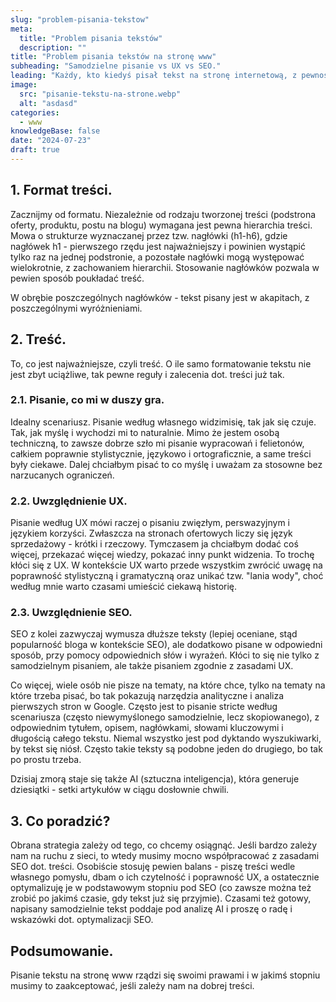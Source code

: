 ```yaml
---
slug: "problem-pisania-tekstow"
meta:
  title: "Problem pisania tekstów"
  description: ""
title: "Problem pisania tekstów na stronę www"
subheading: "Samodzielne pisanie vs UX vs SEO."
leading: "Każdy, kto kiedyś pisał tekst na stronę internetową, z pewnością spotkał się z tym problemem, a jeśli nie to warto o nim wiedzieć. Mowa o konieczności dopasowania się do pewnych standardów i wytycznych, które wpływają na formatowanie, ale także rodzaj treści."
image:
  src: "pisanie-tekstu-na-strone.webp"
  alt: "asdasd"
categories:
  - www
knowledgeBase: false
date: "2024-07-23"
draft: true
---
```


## 1. Format treści.

Zacznijmy od formatu. Niezależnie od rodzaju tworzonej treści (podstrona oferty, produktu, postu na blogu) wymagana jest pewna hierarchia treści. Mowa o strukturze wyznaczanej przez tzw. nagłówki (h1-h6), gdzie nagłówek h1 - pierwszego rzędu jest najważniejszy i powinien wystąpić tylko raz na jednej podstronie, a pozostałe nagłówki mogą występować wielokrotnie, z zachowaniem hierarchii. Stosowanie nagłówków pozwala w pewien sposób poukładać treść.

W obrębie poszczególnych nagłówków - tekst pisany jest w akapitach, z poszczególnymi wyróżnieniami.

## 2. Treść.

To, co jest najważniejsze, czyli treść. O ile samo formatowanie tekstu nie jest zbyt uciążliwe, tak pewne reguły i zalecenia dot. treści już tak.

### 2.1. Pisanie, co mi w duszy gra.

Idealny scenariusz. Pisanie według własnego widzimisię, tak jak się czuje. Tak, jak myślę i wychodzi mi to naturalnie. Mimo że jestem osobą techniczną, to zawsze dobrze szło mi pisanie wypracowań i felietonów, całkiem poprawnie stylistycznie, językowo i ortograficznie, a same treści były ciekawe. Dalej chciałbym pisać to co myślę i uważam za stosowne bez narzucanych ograniczeń.

### 2.2. Uwzględnienie UX.

Pisanie według UX mówi raczej o pisaniu zwięzłym, perswazyjnym i językiem korzyści. Zwłaszcza na stronach ofertowych liczy się język sprzedażowy - krótki i rzeczowy. Tymczasem ja chciałbym dodać coś więcej, przekazać więcej wiedzy, pokazać inny punkt widzenia. To trochę kłóci się z UX. W kontekście UX warto przede wszystkim zwrócić uwagę na poprawność stylistyczną i gramatyczną oraz unikać tzw. "lania wody", choć według mnie warto czasami umieścić ciekawą historię.

### 2.3. Uwzględnienie SEO.

SEO z kolei zazwyczaj wymusza dłuższe teksty (lepiej oceniane, stąd popularność bloga w kontekście SEO), ale dodatkowo pisane w odpowiedni sposób, przy pomocy odpowiednich słów i wyrażeń. Kłóci to się nie tylko z samodzielnym pisaniem, ale także pisaniem zgodnie z zasadami UX.

Co więcej, wiele osób nie pisze na tematy, na które chce, tylko na tematy na które trzeba pisać, bo tak pokazują narzędzia analityczne i analiza pierwszych stron w Google. Często jest to pisanie stricte według scenariusza (często niewymyślonego samodzielnie, lecz skopiowanego), z odpowiednim tytułem, opisem, nagłówkami, słowami kluczowymi i długością całego tekstu. Niemal wszystko jest pod dyktando wyszukiwarki, by tekst się niósł. Często takie teksty są podobne jeden do drugiego, bo tak po prostu trzeba.

Dzisiaj zmorą staje się także AI (sztuczna inteligencja), która generuje dziesiątki - setki artykułów w ciągu dosłownie chwili.

## 3. Co poradzić?

Obrana strategia zależy od tego, co chcemy osiągnąć. Jeśli bardzo zależy nam na ruchu z sieci, to wtedy musimy mocno współpracować z zasadami SEO dot. treści. Osobiście stosuję pewien balans - piszę treści wedle własnego pomysłu, dbam o ich czytelność i poprawność UX, a ostatecznie optymalizuję je w podstawowym stopniu pod SEO (co zawsze można też zrobić po jakimś czasie, gdy tekst już się przyjmie). Czasami też gotowy, napisany samodzielnie tekst poddaje pod analizę AI i proszę o radę i wskazówki dot. optymalizacji SEO.

## Podsumowanie.

Pisanie tekstu na stronę www rządzi się swoimi prawami i w jakimś stopniu musimy to zaakceptować, jeśli zależy nam na dobrej treści.
